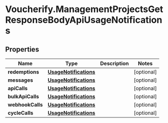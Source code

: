 # Voucherify.ManagementProjectsGetResponseBodyApiUsageNotifications

## Properties

Name | Type | Description | Notes
------------ | ------------- | ------------- | -------------
**redemptions** | [**UsageNotifications**](UsageNotifications.md) |  | [optional] 
**messages** | [**UsageNotifications**](UsageNotifications.md) |  | [optional] 
**apiCalls** | [**UsageNotifications**](UsageNotifications.md) |  | [optional] 
**bulkApiCalls** | [**UsageNotifications**](UsageNotifications.md) |  | [optional] 
**webhookCalls** | [**UsageNotifications**](UsageNotifications.md) |  | [optional] 
**cycleCalls** | [**UsageNotifications**](UsageNotifications.md) |  | [optional] 


